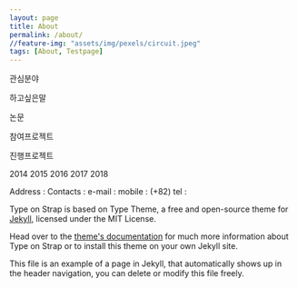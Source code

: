 ```yaml
---
layout: page
title: About
permalink: /about/
//feature-img: "assets/img/pexels/circuit.jpeg"
tags: [About, Testpage]
---
```



관심분야

하고싶은말

논문

참여프로젝트

진행프로젝트

2014 2015 2016 2017 2018

 
Address : 
Contacts : 
e-mail : 
mobile : (+82)
tel : 

Type on  Strap is based on Type Theme, a free and open-source theme for [Jekyll](http://jekyllrb.com/), licensed under the MIT License.

Head over to the [theme's documentation](https://github.io/sylhare/Type-on-Strap) for much more information about Type on Strap or to install this theme on your own Jekyll site.

This file is an example of a page in Jekyll, that automatically shows up in the header navigation, you can delete or modify this file freely.
 
